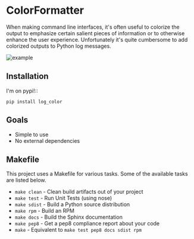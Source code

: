 # ColorFormatter

When making command line interfaces, it's often useful to colorize the output
to emphasize certain salient pieces of information or to otherwise enhance the
user experience. Unfortunately it's quite cumbersome to add colorized outputs
to Python log messages.

![example](https://raw.githubusercontent.com/induane/logcolor/master/docs/source/images/example_logs.png)

## Installation
I'm on pypi!::

    pip install log_color

## Goals

- Simple to use
- No external dependencies

## Makefile

This project uses a Makefile for various tasks. Some of the available tasks
are listed below.

* `make clean` - Clean build artifacts out of your project
* `make test` - Run Unit Tests (using nose)
* `make sdist` - Build a Python source distribution
* `make rpm` - Build an RPM
* `make docs` - Build the Sphinx documentation
* `make pep8` - Get a pep8 compliance report about your code
* `make` - Equivalent to `make test pep8 docs sdist rpm`

